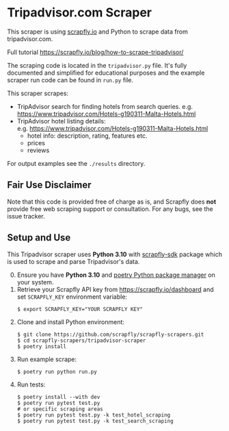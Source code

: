 # Tripadvisor.com Scraper

This scraper is using [scrapfly.io](https://scrapfly.io/) and Python to scrape data from tripadvisor.com. 

Full tutorial <https://scrapfly.io/blog/how-to-scrape-tripadvisor/>

The scraping code is located in the `tripadvisor.py` file. It's fully documented and simplified for educational purposes and the example scraper run code can be found in `run.py` file.

This scraper scrapes:
- TripAdvisor search for finding hotels from search queries.
  e.g. <https://www.tripadvisor.com/Hotels-g190311-Malta-Hotels.html>
- TripAdvisor hotel listing details:  
  e.g. <https://www.tripadvisor.com/Hotels-g190311-Malta-Hotels.html>
    - hotel info: description, rating, features etc.
    - prices
    - reviews

For output examples see the `./results` directory.

## Fair Use Disclaimer

Note that this code is provided free of charge as is, and Scrapfly does __not__ provide free web scraping support or consultation. For any bugs, see the issue tracker.

## Setup and Use

This Tripadvisor scraper uses __Python 3.10__ with [scrapfly-sdk](https://pypi.org/project/scrapfly-sdk/) package which is used to scrape and parse Tripadvisor's data.

0. Ensure you have __Python 3.10__ and [poetry Python package manager](https://python-poetry.org/docs/#installation) on your system.
1. Retrieve your Scrapfly API key from <https://scrapfly.io/dashboard> and set `SCRAPFLY_KEY` environment variable:
    ```shell
    $ export SCRAPFLY_KEY="YOUR SCRAPFLY KEY"
    ```
2. Clone and install Python environment:
    ```shell
    $ git clone https://github.com/scrapfly/scrapfly-scrapers.git
    $ cd scrapfly-scrapers/tripadvisor-scraper
    $ poetry install
    ```
3. Run example scrape:
    ```shell
    $ poetry run python run.py
    ```
4. Run tests:
    ```shell
    $ poetry install --with dev
    $ poetry run pytest test.py
    # or specific scraping areas
    $ poetry run pytest test.py -k test_hotel_scraping
    $ poetry run pytest test.py -k test_search_scraping
    ```

